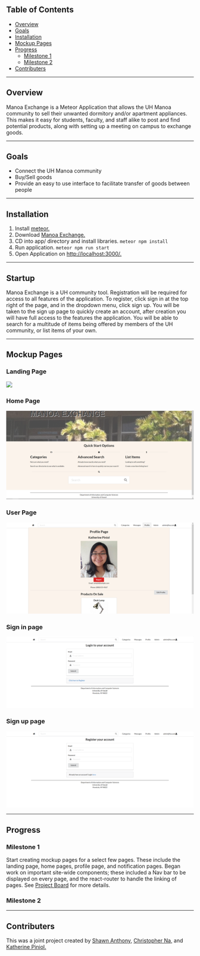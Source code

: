 ## Table of Contents
* [Overview](#overview)
* [Goals](#goals)
* [Installation](#installation)
* [Mockup Pages](#mockup-pages)
* [Progress](#progress)
  * [Milestone 1](#milestone-1)
   * [Milestone 2](#milestone-2)
* [Contributers](#contributers)

---

## Overview

Manoa Exchange is a Meteor Application that allows the UH Manoa community to sell their unwanted dormitory and/or apartment appliances. This makes it easy for students, faculty, and staff alike to post and find potential products, along with setting up a meeting on campus to exchange goods. 

---

## Goals 

* Connect the UH Manoa community 
* Buy/Sell goods
* Provide an easy to use interface to facilitate transfer of goods between people

---

## Installation 

1. Install [meteor.](https://www.meteor.com/install)
2. Download [Manoa Exchange.](https://github.com/manoaexchange/manoaexchange)
3. CD into app/ directory and install libraries.
`meteor npm install`
4. Run application.
`meteor npm run start`
5. Open Application on [http://localhost:3000/.](http://localhost:3000/)

---

## Startup

Manoa Exchange is a UH community tool.  Registration will be required for access to all features of the application.  To register, click sign in at the top right of the page, and in the dropdown menu, click sign up.  You will be taken to the sign up page to quickly create an account, after creation you will have full access to the features the application.  You will be able to search for a multitude of items being offered by members of the UH community, or list items of your own.

---

## Mockup Pages

### Landing Page
<img src="images/landingpage.png">

### Home Page
<img src="images/home.png">

### User Page
<img src="images/profile.png">

### Sign in page
<img src="images/signin.png">

### Sign up page
<img src="images/signup.png">

---

## Progress

### Milestone 1

Start creating mockup pages for a select few pages. These include the landing page, home pages, profile page, and notification pages.  Began work on important site-wide components; these included a Nav bar to be displayed on every page, and the react-router to handle the linking of pages.
See [Project Board](https://github.com/manoaexchange/manoaexchange/projects/1) for more details.

### Milestone 2

---

## Contributers

This was a joint project created by [Shawn Anthony,](https://shawn-anthony.github.io/ "Shawn Anothony") [Christopher Na,](https://chrisn3.github.io/ "Christopher Na") and [Katherine Piniol.](https://piniolk.github.io/ "Katherine Piniol")
